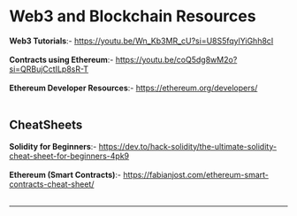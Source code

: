 <h1>Web3 and Blockchain Resources</h1>

<b>Web3 Tutorials</b>:- https://youtu.be/Wn_Kb3MR_cU?si=U8S5fqylYiGhh8cI  
<br>
<b>Contracts using Ethereum</b>:- https://youtu.be/coQ5dg8wM2o?si=QRBujCctILp8sR-T  
<br>
<b>Ethereum Developer Resources</b>:- https://ethereum.org/developers/  
<br>

<h2>CheatSheets</h2>

<b>Solidity for Beginners</b>:- https://dev.to/hack-solidity/the-ultimate-solidity-cheat-sheet-for-beginners-4pk9  
<br>
<b>Ethereum (Smart Contracts)</b>:- https://fabianjost.com/ethereum-smart-contracts-cheat-sheet/  
<br>

<hr>



